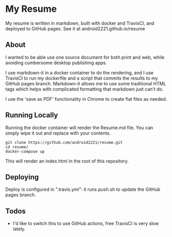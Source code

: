 # My Resume
My resume is written in markdown, built with docker and TravisCI, and deployed to GitHub pages. See it at android2221.github.io/resume

## About
I wanted to be able use one source document for both print and web, while avoiding cumbersome desktop publishing apps.

I use markdown-it in a docker container to do the rendering, and I use TravisCI to run my dockerfile and a script that commits the results to my GitHub pages branch. Markdown-it allows me to use some traditional HTML tags which helps with complicated formatting that markdown just can't do. 

I use the 'save as PDF' functionality in Chrome to create flat files as needed.

## Running Locally
Running the docker container will render the Resume.md file. You can simply wipe it out and replace with your contents.
```
git clone https://github.com/android2221/resume.git
cd resume/
docker-compose up
```

This will render an index.html in the root of this repository.

## Deploying
Deploy is configured in ".travis.yml": it runs push.sh to update the GitHub pages branch.

## Todos
- I'd like to switch this to use GitHub actions, free TravisCI is very slow lately.
